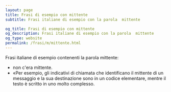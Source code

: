 ```yaml
---
layout: page
title: Frasi di esempio con mittente 
subtitle: Frasi italiane di esempio con la parola  mittente

og_title: Frasi di esempio con mittente 
og_description: Frasi italiane di esempio con la parola  mittente
og_type: website
permalink: /frasi/m/mittente.html
---
```


Frasi italiane di esempio contenenti la parola mittente:


- non c'era mittente.
- «Per esempio, gli indicativi di chiamata che identificano il mittente di un messaggio e la sua destinazione sono in un codice elementare, mentre il testo è scritto in uno molto complesso.
